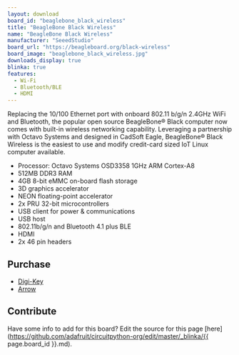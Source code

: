 ```yaml
---
layout: download
board_id: "beaglebone_black_wireless"
title: "BeagleBone Black Wireless"
name: "BeagleBone Black Wireless"
manufacturer: "SeeedStudio"
board_url: "https://beagleboard.org/black-wireless"
board_image: "beaglebone_black_wireless.jpg"
downloads_display: true
blinka: true
features:
  - Wi-Fi
  - Bluetooth/BLE
  - HDMI
---
```


Replacing the 10/100 Ethernet port with onboard 802.11 b/g/n 2.4GHz WiFi and Bluetooth, the popular open source BeagleBone® Black computer now comes with built-in wireless networking capability. Leveraging a partnership with Octavo Systems and designed in CadSoft Eagle, BeagleBone® Black Wireless is the easiest to use and modify credit-card sized IoT Linux computer available.

- Processor: Octavo Systems OSD3358 1GHz ARM Cortex-A8
- 512MB DDR3 RAM
- 4GB 8-bit eMMC on-board flash storage
- 3D graphics accelerator
- NEON floating-point accelerator
- 2x PRU 32-bit microcontrollers
- USB client for power & communications
- USB host
- 802.11b/g/n and Bluetooth 4.1 plus BLE
- HDMI
- 2x 46 pin headers

## Purchase
* [Digi-Key](https://www.digikey.com/products/en?lang=en&site=us&KeyWords=BBBWL-SC-562-ND)
* [Arrow](https://www.arrow.com/en/products/bbwireless/beagleboardorg)

## Contribute

Have some info to add for this board? Edit the source for this page [here](https://github.com/adafruit/circuitpython-org/edit/master/_blinka/{{ page.board_id }}.md).
